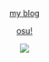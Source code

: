 <p align='center'>
    <a target="_blank" href="https://pietrocarrara.github.io">my blog</a>
</p>
<p align='center'>
    <a target="_blank" href="https://osu.ppy.sh/users/8440302">osu!</a>
</p>
<p align='center'>
    <img src="https://i.imgur.com/MstQZe8.gif" />
</p>
